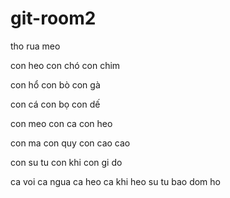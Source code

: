# git-room2

tho
rua
meo

con heo
con chó
con chim

con hổ
con bò 
con gà

con cá
con bọ
con dế

con meo
con ca
con heo

con ma
con quy
con cao cao

con su tu
con khi
con gi do

ca voi
ca ngua
ca heo
ca
khi
heo
su tu
bao dom
ho